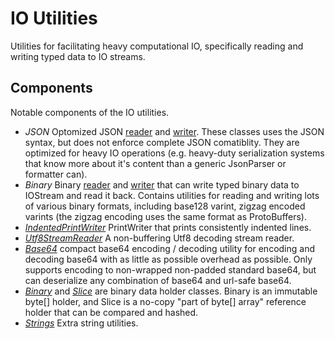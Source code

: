IO Utilities
============

Utilities for facilitating heavy computational IO, specifically reading and
writing typed data to IO streams.

## Components

Notable components of the IO utilities.

* *JSON* Optomized JSON [reader](java/net/morimekta/util/json/JsonTokenizer.java)
  and [writer](java/net/morimekta/util/json/JsonWriter.java). These classes
  uses the JSON syntax, but does not enforce complete JSON comatiblity. They
  are optimized for heavy IO operations (e.g. heavy-duty serialization systems
  that know more about it's content than a generic JsonParser or formatter
  can).
* *Binary* Binary [reader](java/net/morimekta/util/io/BinaryReader.java) and
  [writer](java/net/morimekta/util/io/BinaryWriter.java) that can write typed
  binary data to IOStream and read it back. Contains utilities for reading and
  writing lots of various binary formats, including base128 varint, zigzag
  encoded varints (the zigzag encoding uses the same format as ProtoBuffers).
* *[IndentedPrintWriter](java/net/morimekta/util/io/IndentedPrintWriter.java)*
  PrintWriter that prints consistently indented lines.
* *[Utf8StreamReader](java/net/morimekta/util/io/Utf8StreamReader.java)*
  A non-buffering Utf8 decoding stream reader.
* *[Base64](java/net/morimekta/util/Base64.java)* compact base64 encoding /
  decoding utility for encoding and decoding base64 with as little as possible
  overhead as possible. Only supports encoding to non-wrapped non-padded
  standard base64, but can deserialize any combination of base64 and url-safe
  base64.
* *[Binary](java/net/morimekta/util/Binary.java)* and
  *[Slice](java/net/morimekta/util/Slice.java)* are binary data holder classes.
  Binary is an immutable byte[] holder, and Slice is a no-copy "part of byte[]
  array" reference holder that can be compared and hashed.
* *[Strings](java/net/morimekta/util/Strings.java)* Extra string utilities.
